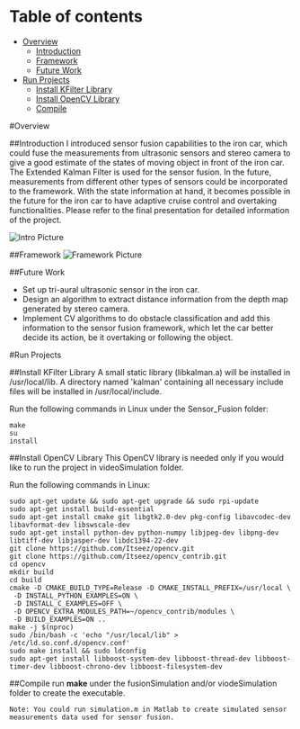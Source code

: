 # Table of contents
<!-- MarkdownTOC -->

- [Overview](#overview)
  - [Introduction](#introduction)
  - [Framework](#framework)
  - [Future Work](#future-work)
- [Run Projects](#run-projects)
  - [Install KFilter Library](#KFilter)
  - [Install OpenCV Library](#OpenCV)
  - [Compile](#compile)

<!-- /MarkdownTOC -->

<a name="overview"></a>
#Overview

<a name="introduction"></a>
##Introduction
I introduced sensor fusion capabilities to the iron car, which could fuse the measurements from ultrasonic sensors and stereo camera to give a good estimate of the states of moving object in front of the iron car. The Extended Kalman Filter is used for the sensor fusion. In the future, measurements from different other types of sensors could be incorporated to the framework. With the state information at hand, it becomes possible in the future for the iron car to have adaptive cruise control and overtaking functionalities. Please refer to the final presentation for detailed information of the project. 

![Intro Picture](https://lh3.googleusercontent.com/WzXFOyrc3XWxJtpylGiaOcPw6tCq7MDHeBbfhJ064v8PZ4i3zUf_5GPAIjDkfJMWEfmv9by3=s600 "Selection_001.png")

<a name="framework"></a>
##Framework
![Framework Picture](https://lh3.googleusercontent.com/U4w8gCDrOTOWNBfiM7cKV6zIS45p175P8f33vgsn9h3FRrK2cQRzBiIcvgnpkK-wTfzVcD7g=s500 "Selection_002.png")

<a name="future-work"></a>
##Future Work

- Set up tri-aural ultrasonic sensor in the iron car.
- Design an algorithm to extract distance information from the depth map generated by stereo camera.
- Implement CV algorithms to do obstacle classification and add this information to the sensor fusion framework, which let the car better decide its action, be it overtaking or following the object.

<a name="run_projects"></a>
#Run Projects

<a name="KFilter"></a>
##Install KFilter Library
A small static library (libkalman.a) will be installed in /usr/local/lib. A directory named 'kalman' containing all necessary include files will be installed in /usr/local/include.

Run the following commands in Linux under the Sensor_Fusion folder:
```{r, engine='sh', count_lines}
make
su
install
```

<a name="OpenCV"></a>
##Install OpenCV Library
This OpenCV library is needed only if you would like to run the project in videoSimulation folder. 

Run the following commands in Linux:
```{r, engine='sh', count_lines}
sudo apt-get update && sudo apt-get upgrade && sudo rpi-update
sudo apt-get install build-essential
sudo apt-get install cmake git libgtk2.0-dev pkg-config libavcodec-dev libavformat-dev libswscale-dev
sudo apt-get install python-dev python-numpy libjpeg-dev libpng-dev libtiff-dev libjasper-dev libdc1394-22-dev
git clone https://github.com/Itseez/opencv.git
git clone https://github.com/Itseez/opencv_contrib.git
cd opencv
mkdir build
cd build
cmake -D CMAKE_BUILD_TYPE=Release -D CMAKE_INSTALL_PREFIX=/usr/local \
 -D INSTALL_PYTHON_EXAMPLES=ON \
 -D INSTALL_C_EXAMPLES=OFF \
 -D OPENCV_EXTRA_MODULES_PATH=~/opencv_contrib/modules \
 -D BUILD_EXAMPLES=ON ..
make -j $(nproc)
sudo /bin/bash -c 'echo "/usr/local/lib" > /etc/ld.so.conf.d/opencv.conf'
sudo make install && sudo ldconfig
sudo apt-get install libboost-system-dev libboost-thread-dev libboost-timer-dev libboost-chrono-dev libboost-filesystem-dev
```

<a name="Compile"></a>
##Compile
run **make** under the fusionSimulation and/or viodeSimulation folder to create the executable. 
```{r, engine='sh', count_lines}
Note: You could run simulation.m in Matlab to create simulated sensor measurements data used for sensor fusion. 
```